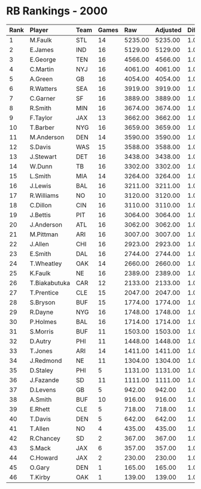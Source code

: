 # RB Rankings - 2000

| Rank | Player        | Team | Games | Raw     | Adjusted | Difficulty | Avg/Game | Typical | Consistency | Trend    |
| :----| :-------------| :----| :-----| :-------| :--------| :----------| :--------| :-------| :-----------| :--------|
| 1    | M.Faulk       | STL  | 14    | 5235.00 | 5235.00  | 1.000      | 373.93   | 386.00  | 7/1/6       | +87.3%   |
| 2    | E.James       | IND  | 16    | 5129.00 | 5129.00  | 1.000      | 320.56   | 346.50  | 9/3/4       | +49.5%   |
| 3    | E.George      | TEN  | 16    | 4566.00 | 4566.00  | 1.000      | 285.38   | 303.00  | 9/0/7       | +103.4%  |
| 4    | C.Martin      | NYJ  | 16    | 4061.00 | 4061.00  | 1.000      | 253.81   | 249.00  | 6/1/9       | +103.5%  |
| 5    | A.Green       | GB   | 16    | 4054.00 | 4054.00  | 1.000      | 253.38   | 267.50  | 8/1/7       | +97.9%   |
| 6    | R.Watters     | SEA  | 16    | 3919.00 | 3919.00  | 1.000      | 244.94   | 248.00  | 8/0/8       | +97.1%   |
| 7    | C.Garner      | SF   | 16    | 3889.00 | 3889.00  | 1.000      | 243.06   | 251.00  | 8/1/7       | +86.8%   |
| 8    | R.Smith       | MIN  | 16    | 3674.00 | 3674.00  | 1.000      | 229.62   | 229.00  | 7/1/8       | +98.0%   |
| 9    | F.Taylor      | JAX  | 13    | 3662.00 | 3662.00  | 1.000      | 281.69   | 264.50  | 5/1/7       | +92.1%   |
| 10   | T.Barber      | NYG  | 16    | 3659.00 | 3659.00  | 1.000      | 228.69   | 239.50  | 8/3/5       | +51.7%   |
| 11   | M.Anderson    | DEN  | 14    | 3590.00 | 3590.00  | 1.000      | 256.43   | 240.50  | 5/0/9       | +130.0%  |
| 12   | S.Davis       | WAS  | 15    | 3588.00 | 3588.00  | 1.000      | 239.20   | 238.50  | 8/0/7       | +80.1%   |
| 13   | J.Stewart     | DET  | 16    | 3438.00 | 3438.00  | 1.000      | 214.88   | 217.50  | 7/5/4       | +67.8%   |
| 14   | W.Dunn        | TB   | 16    | 3302.00 | 3302.00  | 1.000      | 206.38   | 210.50  | 11/1/4      | +112.7%  |
| 15   | L.Smith       | MIA  | 14    | 3264.00 | 3264.00  | 1.000      | 233.14   | 249.00  | 7/1/6       | +100.8%  |
| 16   | J.Lewis       | BAL  | 16    | 3211.00 | 3211.00  | 1.000      | 200.69   | 209.50  | 8/0/8       | +180.0%  |
| 17   | R.Williams    | NO   | 10    | 3120.00 | 3120.00  | 1.000      | 312.00   | 307.50  | 6/0/4       | INACTIVE |
| 18   | C.Dillon      | CIN  | 16    | 3110.00 | 3110.00  | 1.000      | 194.38   | 199.00  | 9/3/4       | +125.7%  |
| 19   | J.Bettis      | PIT  | 16    | 3064.00 | 3064.00  | 1.000      | 191.50   | 187.00  | 6/1/9       | +91.8%   |
| 20   | J.Anderson    | ATL  | 16    | 3062.00 | 3062.00  | 1.000      | 191.38   | 210.50  | 9/0/7       | +111.8%  |
| 21   | M.Pittman     | ARI  | 16    | 3007.00 | 3007.00  | 1.000      | 187.94   | 194.50  | 7/4/5       | +86.1%   |
| 22   | J.Allen       | CHI  | 16    | 2923.00 | 2923.00  | 1.000      | 182.69   | 176.00  | 8/1/7       | +110.6%  |
| 23   | E.Smith       | DAL  | 16    | 2744.00 | 2744.00  | 1.000      | 171.50   | 174.00  | 7/2/7       | +125.1%  |
| 24   | T.Wheatley    | OAK  | 14    | 2660.00 | 2660.00  | 1.000      | 190.00   | 172.00  | 5/0/9       | +72.0%   |
| 25   | K.Faulk       | NE   | 16    | 2389.00 | 2389.00  | 1.000      | 149.31   | 170.00  | 7/2/7       | +190.4%  |
| 26   | T.Biakabutuka | CAR  | 12    | 2133.00 | 2133.00  | 1.000      | 177.75   | 204.50  | 7/1/4       | +153.1%  |
| 27   | T.Prentice    | CLE  | 15    | 2047.00 | 2047.00  | 1.000      | 136.47   | 119.50  | 9/0/6       | +132.9%  |
| 28   | S.Bryson      | BUF  | 15    | 1774.00 | 1774.00  | 1.000      | 118.27   | 113.00  | 10/0/5      | +101.6%  |
| 29   | R.Dayne       | NYG  | 16    | 1748.00 | 1748.00  | 1.000      | 109.25   | 124.50  | 9/3/4       | +252.8%  |
| 30   | P.Holmes      | BAL  | 16    | 1714.00 | 1714.00  | 1.000      | 107.12   | 108.50  | 10/0/6      | +292.5%  |
| 31   | S.Morris      | BUF  | 11    | 1503.00 | 1503.00  | 1.000      | 136.64   | 118.00  | 3/1/7       | +157.9%  |
| 32   | D.Autry       | PHI  | 11    | 1448.00 | 1448.00  | 1.000      | 131.64   | 143.00  | 7/0/4       | +252.3%  |
| 33   | T.Jones       | ARI  | 14    | 1411.00 | 1411.00  | 1.000      | 100.79   | 89.00   | 7/1/6       | +146.7%  |
| 34   | J.Redmond     | NE   | 11    | 1304.00 | 1304.00  | 1.000      | 118.55   | 91.50   | 4/1/6       | +234.6%  |
| 35   | D.Staley      | PHI  | 5     | 1131.00 | 1131.00  | 1.000      | 226.20   | 208.50  | 3/0/2       | INACTIVE |
| 36   | J.Fazande     | SD   | 11    | 1111.00 | 1111.00  | 1.000      | 101.00   | 101.50  | 7/1/3       | +162.1%  |
| 37   | D.Levens      | GB   | 5     | 942.00  | 942.00   | 1.000      | 188.40   | 191.50  | 2/1/2       | INACTIVE |
| 38   | A.Smith       | BUF  | 10    | 916.00  | 916.00   | 1.000      | 91.60    | 60.50   | 5/0/5       | +351.8%  |
| 39   | E.Rhett       | CLE  | 5     | 718.00  | 718.00   | 1.000      | 143.60   | 161.00  | 3/0/2       | INACTIVE |
| 40   | T.Davis       | DEN  | 5     | 642.00  | 642.00   | 1.000      | 128.40   | 120.00  | 3/0/2       | INACTIVE |
| 41   | T.Allen       | NO   | 4     | 435.00  | 435.00   | 1.000      | 108.75   | 124.00  | 2/0/2       | N/A      |
| 42   | R.Chancey     | SD   | 2     | 367.00  | 367.00   | 1.000      | 183.50   | 183.50  | 1/0/1       | INACTIVE |
| 43   | S.Mack        | JAX  | 6     | 357.00  | 357.00   | 1.000      | 59.50    | 47.50   | 3/0/3       | INACTIVE |
| 44   | C.Howard      | JAX  | 2     | 230.00  | 230.00   | 1.000      | 115.00   | 115.00  | 1/0/1       | INACTIVE |
| 45   | O.Gary        | DEN  | 1     | 165.00  | 165.00   | 1.000      | 165.00   | 165.00  | 0/1/0       | INACTIVE |
| 46   | T.Kirby       | OAK  | 1     | 139.00  | 139.00   | 1.000      | 139.00   | 139.00  | 0/1/0       | N/A      |

